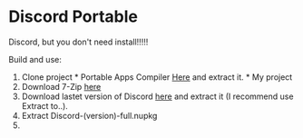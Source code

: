 # Discord Portable
Discord, but you don't need install!!!!! 



Build and use:
  1. Clone project
    * Portable Apps Compiler [Here](https://github.com/daemondevin/pac-man/releases/download/v2.1-dev/PortableAppsCompiler.7z) and extract it.
    * My project
  2. Download 7-Zip [here](https://www.7-zip.org/download.html)
  3. Download lastet version of Discord [here](https://discord.com/api/download?platform=win) and extract it (I recommend use Extract to..).
  4. Extract Discord-(version)-full.nupkg
  5. 
    
